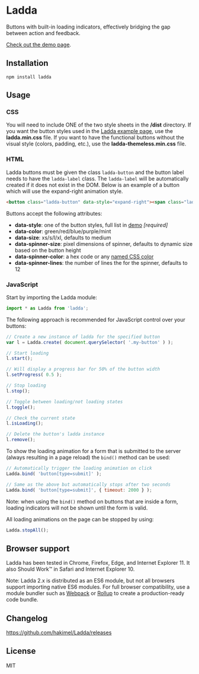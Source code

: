 # Ladda

Buttons with built-in loading indicators, effectively bridging the gap between action and feedback.

[Check out the demo page](http://lab.hakim.se/ladda/).

## Installation

`npm install ladda`

## Usage

### CSS

You will need to include ONE of the two style sheets in the **/dist** directory.
If you want the button styles used in the [Ladda example page](http://lab.hakim.se/ladda), use the **ladda.min.css** file.
If you want to have the functional buttons without the visual style (colors, padding, etc.), use the **ladda-themeless.min.css** file.

### HTML

Ladda buttons must be given the class `ladda-button` and the button label needs to have the `ladda-label` class. The `ladda-label` will be automatically created if it does not exist in the DOM. Below is an example of a button which will use the expand-right animation style.

```html
<button class="ladda-button" data-style="expand-right"><span class="ladda-label">Submit</span></button>
```

Buttons accept the following attributes:
- **data-style**: one of the button styles, full list in [demo](http://lab.hakim.se/ladda/) *[required]*
- **data-color**: green/red/blue/purple/mint
- **data-size**: xs/s/l/xl, defaults to medium
- **data-spinner-size**: pixel dimensions of spinner, defaults to dynamic size based on the button height
- **data-spinner-color**: a hex code or any [named CSS color](https://css-tricks.com/snippets/css/named-colors-and-hex-equivalents/)
- **data-spinner-lines**: the number of lines the for the spinner, defaults to 12

### JavaScript

Start by importing the Ladda module:

```javascript
import * as Ladda from 'ladda';
```

The following approach is recommended for JavaScript control over your buttons:

```javascript
// Create a new instance of ladda for the specified button
var l = Ladda.create( document.querySelector( '.my-button' ) );

// Start loading
l.start();

// Will display a progress bar for 50% of the button width
l.setProgress( 0.5 );

// Stop loading
l.stop();

// Toggle between loading/not loading states
l.toggle();

// Check the current state
l.isLoading();

// Delete the button's ladda instance
l.remove();
```

To show the loading animation for a form that is submitted to the server (always resulting in a page reload) the `bind()` method can be used:

```javascript
// Automatically trigger the loading animation on click
Ladda.bind( 'button[type=submit]' );

// Same as the above but automatically stops after two seconds
Ladda.bind( 'button[type=submit]', { timeout: 2000 } );
```

Note: when using the `bind()` method on buttons that are inside a form, loading indicators will not be shown until the form is valid.

All loading animations on the page can be stopped by using:

```javascript
Ladda.stopAll();
```

## Browser support

Ladda has been tested in Chrome, Firefox, Edge, and Internet Explorer 11.
It also Should Work™ in Safari and Internet Explorer 10.

Note: Ladda 2.x is distributed as an ES6 module, but not all browsers support importing native ES6 modules.
For full browser compatibility, use a module bundler such as <a href="https://webpack.js.org/">Webpack</a>
or <a href="https://rollupjs.org/">Rollup</a> to create a production-ready code bundle.

## Changelog

<https://github.com/hakimel/Ladda/releases>

## License

MIT
